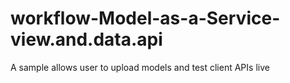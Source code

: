 # workflow-Model-as-a-Service-view.and.data.api
A sample allows user to upload models and test client APIs live
